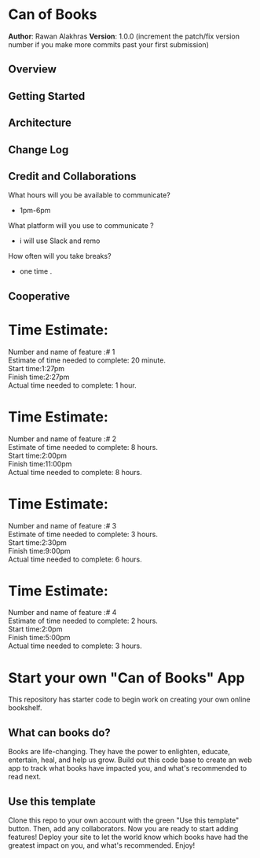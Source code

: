 # Can of Books

**Author**: Rawan Alakhras
**Version**: 1.0.0 (increment the patch/fix version number if you make more commits past your first submission)

## Overview
<!-- Provide a high level overview of what this application is and why you are building it, beyond the fact that it's an assignment for this class. (i.e. What's your problem domain?) -->

## Getting Started
<!-- What are the steps that a user must take in order to build this app on their own machine and get it running? -->

## Architecture
<!-- Provide a detailed description of the application design. What technologies (languages, libraries, etc) you're using, and any other relevant design information. -->

## Change Log
<!-- Use this area to document the iterative changes made to your application as each feature is successfully implemented. Use time stamps. Here's an example:

01-01-2001 4:59pm - Application now has a fully-functional express server, with a GET route for the location resource. -->

## Credit and Collaborations
<!-- Give credit (and a link) to other people or resources that helped you build this application. -->
What hours will you be available to communicate?<br>
* 1pm-6pm <br>

What platform will you use to communicate ?

* i will use Slack and remo <br>

How often will you take breaks?
* one time .

## Cooperative




# Time Estimate:

Number and name of feature :# 1 <br>
Estimate of time needed to complete: 20 minute.<br>
Start time:1:27pm<br>
Finish time:2:27pm<br>
Actual time needed to complete: 1 hour.<br>




# Time Estimate:

Number and name of feature :# 2 <br>
Estimate of time needed to complete: 8 hours.<br>
Start time:2:00pm<br>
Finish time:11:00pm<br>
Actual time needed to complete: 8 hours.<br>

# Time Estimate:

Number and name of feature :# 3<br>
Estimate of time needed to complete: 3 hours.<br>
Start time:2:30pm<br>
Finish time:9:00pm<br>
Actual time needed to complete: 6 hours.<br>

# Time Estimate:

Number and name of feature :# 4<br>
Estimate of time needed to complete: 2 hours.<br>
Start time:2:0pm<br>
Finish time:5:00pm<br>
Actual time needed to complete: 3 hours.<br>






# Start your own "Can of Books" App

This repository has starter code to begin work on creating your own online bookshelf.

## What can books do?

Books are life-changing. They have the power to enlighten, educate, entertain, heal, and help us grow. Build out this code base to create an web app to track what books have impacted you, and what's recommended to read next.

## Use this template

Clone this repo to your own account with the green "Use this template" button. Then, add any collaborators. Now you are ready to start adding features! Deploy your site to let the world know which books have had the greatest impact on you, and what's recommended. Enjoy!

